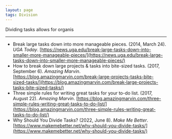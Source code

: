 ```yaml
---
layout: page
tags: Division
---
```


Dividing tasks allows for organis

---

- Break large tasks down into more manageable pieces. (2014, March 24). _UGA Today_. [https://news.uga.edu/break-large-tasks-down-into-smaller-more-manageable-pieces/](https://news.uga.edu/break-large-tasks-down-into-smaller-more-manageable-pieces/)
- How to break down large projects & tasks into bite-sized tasks. (2017, September 6). _Amazing Marvin_. [https://blog.amazingmarvin.com/break-large-projects-tasks-bite-sized-tasks/](https://blog.amazingmarvin.com/break-large-projects-tasks-bite-sized-tasks/)
- Three simple rules for writing great tasks for your to-do list. (2017, August 22). _Amazing Marvin_. [https://blog.amazingmarvin.com/three-simple-rules-writing-great-tasks-to-do-list/](https://blog.amazingmarvin.com/three-simple-rules-writing-great-tasks-to-do-list/)
- Why Should You Divide Tasks? (2022, June 8). _Make Me Better_. [https://www.makemebetter.net/why-should-you-divide-tasks/](https://www.makemebetter.net/why-should-you-divide-tasks/)